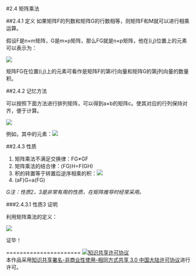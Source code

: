 #2.4 矩阵乘法

##2.4.1 定义
如果矩阵F的列数和矩阵G的行数相等，则矩阵F和M就可以进行相乘运算。

假设F是n×m矩阵，G是m×p矩阵，那么FG就是n×p矩阵，他在(i,j)位置上的元素可以表示为：

<img src="http://www.forkosh.com/mathtex.cgi?$${\left( {FG} \right)_{ij}} = \sum\limits_{k = 1}^m {{F_{ik}}{G_{kj}}} $$">

矩阵FG在位置(i,j)上的元素可看作是矩阵F的第i行向量和矩阵G的第j列向量的数量积。

##2.4.2 记忆方法

可以按照下面方法进行排列矩阵，可以得到a×b的矩阵c。使其对应的行列保持对齐，便于计算。

<img src="http://www.forkosh.com/mathtex.cgi?$$\begin{array}{r}\left[ {\begin{array}{*{20}{c}}{{b_{11}}}\\{{b_{21}}}\end{array}\begin{array}{*{20}{c}}{{b_{12}}}\\{{b_{22}}}\end{array}\begin{array}{*{20}{c}}{{b_{13}}}\\{{b_{23}}}\end{array}} \right]\\\\\left[ {\begin{array}{*{20}{c}}{{a_{11}}}\\{{a_{21}}}\\{{a_{31}}}\end{array}\begin{array}{*{20}{c}}{{a_{12}}}\\{{a_{22}}}\\{{a_{32}}}\end{array}} \right]\left[ {\begin{array}{*{20}{c}}{{c_{11}}}&{{c_{12}}}&{{c_{13}}}\\{{c_{21}}}&{{c_{22}}}&{{c_{23}}}\\{{c_{31}}}&{{c_{32}}}&{{c_{33}}}\end{array}} \right]\end{array} $$">

例如，其中的元素：<img src="http://www.forkosh.com/mathtex.cgi?$${c_{32}} = {a_{31}}{b_{12}} + {a_{32}}{b_{22}}$$">

##2.4.3 性质
1. 矩阵乘法不满足交换律：FG≠GF
2. 矩阵乘法的结合律：(FG)H=F(GH)
3. 积的转置等于转置后逆序相乘的积：<img src="http://www.forkosh.com/mathtex.cgi?\[{\left( {FG} \right)^T} = {G^T}{F^T}\]">
4. (aF)G=a(FG)

*G注：性质2，3是非常有用的性质，在矩阵推导时经常采用。*

###2.4.3.1 性质3 证明

利用矩阵乘法的定义：

<img src="http://www.forkosh.com/mathtex.cgi?$$\begin{array}{c}\left( {FG} \right)_{ij}^T = {(FG)_{ji}}\\ = \sum\limits_{k = 1}^m {{F_{jk}}{G_{ki}}} \\ = \sum\limits_{k = 1}^m {{F_{kj}}^T{G_{ik}}^T} \\ = {\left( {{G^T}{F^T}} \right)_{ij}}\end{array} $$">

证毕！

======================
<a rel="license" href="http://creativecommons.org/licenses/by-nc-sa/3.0/cn/"><img alt="知识共享许可协议" style="border-width:0" src="https://i.creativecommons.org/l/by-nc-sa/3.0/cn/88x31.png" /></a><br />本作品采用<a rel="license" href="http://creativecommons.org/licenses/by-nc-sa/3.0/cn/">知识共享署名-非商业性使用-相同方式共享 3.0 中国大陆许可协议</a>进行许可。